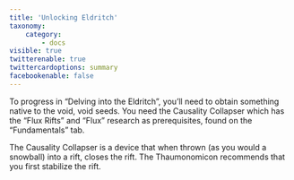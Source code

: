 ```yaml
---
title: 'Unlocking Eldritch'
taxonomy:
    category:
        - docs
visible: true
twitterenable: true
twittercardoptions: summary
facebookenable: false
---
```


To progress in “Delving into the Eldritch”, you’ll need to obtain something native to the void, void seeds. You need the Causality Collapser which has the “Flux Rifts” and “Flux” research as prerequisites, found on the “Fundamentals” tab. 

The Causality Collapser is a device that when thrown (as you would a snowball) into a rift, closes the rift. The Thaumonomicon recommends that you first stabilize the rift.
